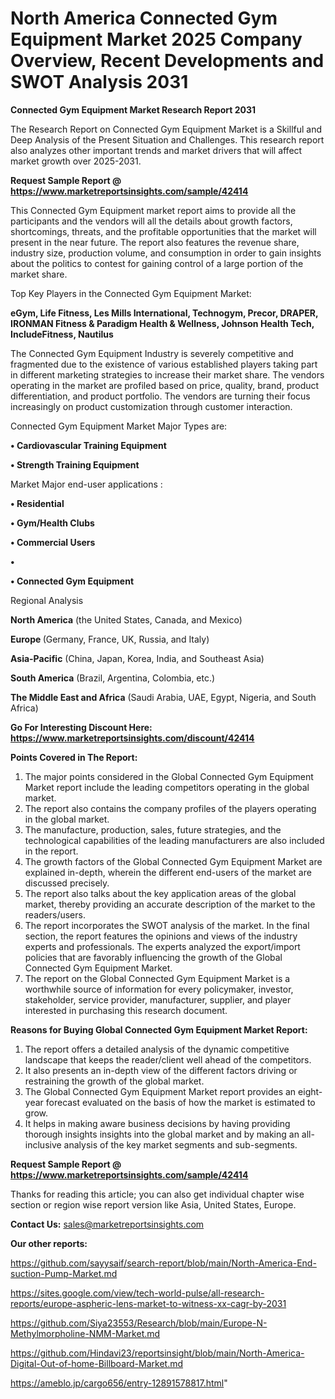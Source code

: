 # North America Connected Gym Equipment Market 2025 Company Overview, Recent Developments and SWOT Analysis 2031

<strong>Connected Gym Equipment Market Research Report 2031</strong>

The Research Report on Connected Gym Equipment Market is a Skillful and Deep Analysis of the Present Situation and Challenges. This research report also analyzes other important trends and market drivers that will affect market growth over 2025-2031.

<strong>Request Sample Report @ <a href=https://www.marketreportsinsights.com/sample/42414>https://www.marketreportsinsights.com/sample/42414</a></strong>

This Connected Gym Equipment market report aims to provide all the participants and the vendors will all the details about growth factors, shortcomings, threats, and the profitable opportunities that the market will present in the near future. The report also features the revenue share, industry size, production volume, and consumption in order to gain insights about the politics to contest for gaining control of a large portion of the market share.

Top Key Players in the Connected Gym Equipment Market:

<strong>eGym, Life Fitness, Les Mills International, Technogym, Precor, DRAPER, IRONMAN Fitness & Paradigm Health & Wellness, Johnson Health Tech, IncludeFitness, Nautilus</strong>

The Connected Gym Equipment Industry is severely competitive and fragmented due to the existence of various established players taking part in different marketing strategies to increase their market share. The vendors operating in the market are profiled based on price, quality, brand, product differentiation, and product portfolio. The vendors are turning their focus increasingly on product customization through customer interaction.

Connected Gym Equipment Market Major Types are:

<strong>•  Cardiovascular Training Equipment

•  Strength Training Equipment</strong>

Market Major end-user applications :

<strong>•  Residential

•  Gym/Health Clubs

•  Commercial Users

•  

•  Connected Gym Equipment</strong>

Regional Analysis

</u><strong><b>North America</b></strong> (the United States, Canada, and Mexico)

<strong><b>Europe </b></strong>(Germany, France, UK, Russia, and Italy)

<strong><b>Asia-Pacific</b></strong> (China, Japan, Korea, India, and Southeast Asia)

<strong><b>South America</b></strong> (Brazil, Argentina, Colombia, etc.)

<strong><b>The Middle East and Africa</b></strong> (Saudi Arabia, UAE, Egypt, Nigeria, and South Africa)

<strong>Go For Interesting Discount Here: <a href=https://www.marketreportsinsights.com/discount/42414>https://www.marketreportsinsights.com/discount/42414</a></strong>

<strong>Points Covered in The Report:</strong>
<ol>
  <li>The major points considered in the Global Connected Gym Equipment Market report include the leading competitors operating in the global market.</li>
  <li>The report also contains the company profiles of the players operating in the global market.</li>
  <li>The manufacture, production, sales, future strategies, and the technological capabilities of the leading manufacturers are also included in the report.</li>
  <li>The growth factors of the Global Connected Gym Equipment Market are explained in-depth, wherein the different end-users of the market are discussed precisely.</li>
  <li>The report also talks about the key application areas of the global market, thereby providing an accurate description of the market to the readers/users.</li>
  <li>The report incorporates the SWOT analysis of the market. In the final section, the report features the opinions and views of the industry experts and professionals. The experts analyzed the export/import policies that are favorably influencing the growth of the Global Connected Gym Equipment Market.</li>
  <li>The report on the Global Connected Gym Equipment Market is a worthwhile source of information for every policymaker, investor, stakeholder, service provider, manufacturer, supplier, and player interested in purchasing this research document.</li>
</ol>
<strong>Reasons for Buying Global Connected Gym Equipment Market Report:</strong>

<ol>
  <li>The report offers a detailed analysis of the dynamic competitive landscape that keeps the reader/client well ahead of the competitors.</li>
  <li>It also presents an in-depth view of the different factors driving or restraining the growth of the global market.</li>
  <li>The Global Connected Gym Equipment Market report provides an eight-year forecast evaluated on the basis of how the market is estimated to grow.</li>
  <li>It helps in making aware business decisions by having providing thorough insights insights into the global market and by making an all-inclusive analysis of the key market segments and sub-segments.</li>
</ol>
<strong>Request Sample Report @ <a href=https://www.marketreportsinsights.com/sample/42414>https://www.marketreportsinsights.com/sample/42414</a></strong>


Thanks for reading this article; you can also get individual chapter wise section or region wise report version like Asia, United States, Europe.

<strong>Contact Us:</strong>
sales@marketreportsinsights.com

<strong>Our other reports:</strong>

<a href=https://github.com/sayysaif/search-report/blob/main/North-America-End-suction-Pump-Market.md>https://github.com/sayysaif/search-report/blob/main/North-America-End-suction-Pump-Market.md</a>

<a href=https://sites.google.com/view/tech-world-pulse/all-research-reports/europe-aspheric-lens-market-to-witness-xx-cagr-by-2031>https://sites.google.com/view/tech-world-pulse/all-research-reports/europe-aspheric-lens-market-to-witness-xx-cagr-by-2031</a>

<a href=https://github.com/Siya23553/Research/blob/main/Europe-N-Methylmorpholine-NMM-Market.md>https://github.com/Siya23553/Research/blob/main/Europe-N-Methylmorpholine-NMM-Market.md</a>

<a href=https://github.com/Hindavi23/reportsinsight/blob/main/North-America-Digital-Out-of-home-Billboard-Market.md>https://github.com/Hindavi23/reportsinsight/blob/main/North-America-Digital-Out-of-home-Billboard-Market.md</a>

<a href=https://ameblo.jp/cargo656/entry-12891578817.html>https://ameblo.jp/cargo656/entry-12891578817.html</a>"
